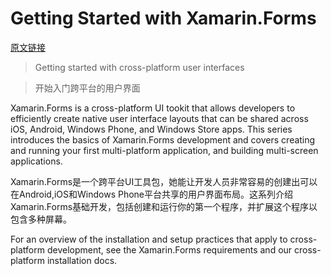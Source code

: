 # Getting Started with Xamarin.Forms #
[原文链接](https://developer.xamarin.com/guides/xamarin-forms/getting-started/)
> Getting started with cross-platform user interfaces 

> 开始入门跨平台的用户界面

Xamarin.Forms is a cross-platform UI tookit that allows developers to efficiently create native user interface layouts that can be shared across iOS, Android, Windows Phone, and Windows Store apps. This series introduces the basics of Xamarin.Forms development and covers creating and running your first multi-platform application, and building multi-screen applications.

Xamarin.Forms是一个跨平台UI工具包，她能让开发人员非常容易的创建出可以在Android,iOS和Windows Phone平台共享的用户界面布局。这系列介绍Xamarin.Forms基础开发，包括创建和运行你的第一个程序，并扩展这个程序以包含多种屏幕。

For an overview of the installation and setup practices that apply to cross-platform development, see the Xamarin.Forms requirements and our cross-platform installation docs.


